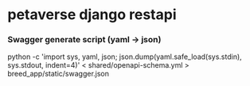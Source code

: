 # petaverse django restapi

### Swagger generate script (yaml -> json)
python -c 'import sys, yaml, json; json.dump(yaml.safe_load(sys.stdin), sys.stdout, indent=4)' < shared/openapi-schema.yml > breed_app/static/swagger.json

